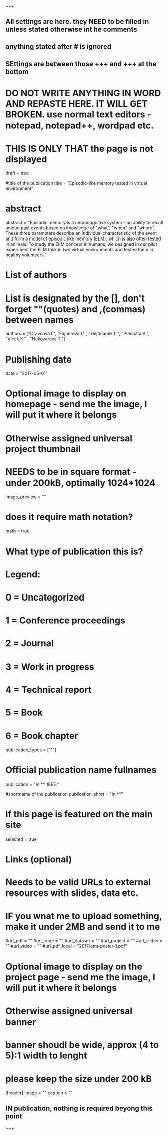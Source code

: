+++
## All settings are here. they NEED to be filled in unless stated otherwise int he comments
## anything stated after # is ignored 
## SEttings are between those +++ and +++ at the bottom
# DO NOT WRITE ANYTHING IN WORD AND REPASTE HERE. IT WILL GET BROKEN. use normal text editors - notepad, notepad++, wordpad etc.

# THIS IS ONLY THAT the page is not displayed
draft = true

#title of the publication
title = "Episodic-like memory tested in virtual environment"

# abstract
abstract = "Episodic memory is a neurocognitive system – an ability to recall unique past events based on knowledge of \"what\", \"when\" and \"where\". These three parameters describe an individual characteristic of the event and form a model of episodic like memory (ELM), which is also often tested in animals. To study the ELM concept in humans, we designed in our pilot experiment the ELM task in two virtual environments and tested them in healthy volunteers."

# List of authors
# List is designated by the [], don't forget ""(quotes) and ,(commas) between names
authors = ["Oravcova I.", "Fajnerova I." , "Hejtmanek L.", "Plechata A.", "Vlcek K." , "Nekovarova T."]

# Publishing date
date = "2017-05-01"

# Optional image to display on homepage - send me the image, I will put it where it belongs
# Otherwise assigned universal project thumbnail
# NEEDS to be in square format - under 200kB, optimally 1024*1024
image_preview = ""

# does it require math notation?
math = true

# What type of publication this is?
# Legend:
# 0 = Uncategorized
# 1 = Conference proceedings
# 2 = Journal
# 3 = Work in progress
# 4 = Technical report
# 5 = Book
# 6 = Book chapter
publication_types = ["1"]

# Official publication name fullnames
publication = "In **, IEEE."

#shortname of the publication
publication_short = "In **"

# If this page is featured on the main site
selected = true

# Links (optional) 
# Needs to be valid URLs to external resources with slides, data etc.
# IF you wnat me to upload something, make it under 2MB and send it to me
#url_pdf = ""
#url_code = ""
#url_dataset = ""
#url_project = ""
#url_slides = ""
#url_video = ""
#url_pdf_local = "2017/emt-poster-1.pdf"

# Optional image to display on the project page - send me the image, I will put it where it belongs
# Otherwise assigned universal banner
# banner shoudl be wide, approx (4 to 5):1 width to lenght
# please keep the size under 200 kB
[header]
image = ""
caption = ""

## IN publication, nothing is required beyong this point
+++